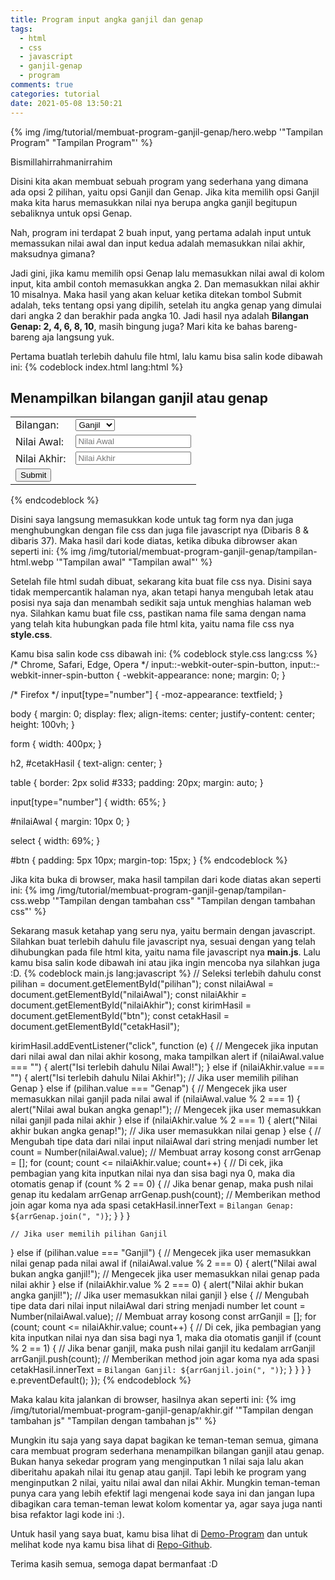 ```yaml
---
title: Program input angka ganjil dan genap
tags:
  - html
  - css
  - javascript
  - ganjil-genap
  - program
comments: true
categories: tutorial
date: 2021-05-08 13:50:21
---
```



{% img /img/tutorial/membuat-program-ganjil-genap/hero.webp '"Tampilan Program" "Tampilan Program"' %}

Bismillahirrahmanirrahim

Disini kita akan membuat sebuah program yang sederhana yang dimana ada opsi 2 pilihan, yaitu opsi Ganjil dan Genap. Jika kita memilih opsi Ganjil maka kita harus memasukkan nilai nya berupa angka ganjil begitupun sebaliknya untuk opsi Genap.

Nah, program ini terdapat 2 buah input, yang pertama adalah input untuk memassukan nilai awal dan input kedua adalah memasukkan nilai akhir, maksudnya gimana? 

<!-- more -->

Jadi gini, jika kamu memilih opsi Genap lalu memasukkan nilai awal di kolom input, kita ambil contoh memasukkan angka 2. Dan memasukkan nilai akhir 10 misalnya. Maka hasil yang akan keluar ketika ditekan tombol Submit adalah, teks tentang opsi yang dipilih, setelah itu angka genap yang dimulai dari angka 2 dan berakhir pada angka 10. Jadi hasil nya adalah **Bilangan Genap: 2, 4, 6, 8, 10**, masih bingung juga? Mari kita ke bahas bareng-bareng aja langsung yuk.

Pertama buatlah terlebih dahulu file html, lalu kamu bisa salin kode dibawah ini:
{% codeblock index.html lang:html %}
<!DOCTYPE html>
<html lang="en">
  <head>
    <meta charset="UTF-8" />
    <meta http-equiv="X-UA-Compatible" content="IE=edge" />
    <meta name="viewport" content="width=device-width, initial-scale=1.0" />
    <title>Program menentukan bilangan ganjil atau genap dan login</title>
    <link rel="stylesheet" href="style.css" />
  </head>
  <body>
    <form>
      <h2>Menampilkan bilangan ganjil atau genap</h2>
      <table>
        <tr>
          <td><label>Bilangan:</label></td>
          <td>
            <select id="pilihan">
              <option value="Ganjil">Ganjil</option>
              <option value="Genap">Genap</option>
            </select>
          </td>
        </tr>
        <tr>
          <td><label for="nilaiAwal">Nilai Awal:</label></td>
          <td><input type="number" id="nilaiAwal" placeholder="Nilai Awal" /></td>
        </tr>
        <tr>
          <td><label for="nilaiAkhir">Nilai Akhir:</label></td>
          <td><input type="number" id="nilaiAkhir" placeholder="Nilai Akhir" /></td>
        </tr>
        <tr>
          <td><input type="submit" id="btn" value="Submit" /></td>
        </tr>
      </table>
      <p id="cetakHasil"><span id="cetakBilangan"></span></p>
    </form>
    <script src="main.js"></script>
  </body>
</html>
{% endcodeblock %}

Disini saya langsung memasukkan kode untuk tag form nya dan juga menghubungkan dengan file css dan juga file javascript nya (Dibaris 8 & dibaris 37). Maka hasil dari kode diatas, ketika dibuka dibrowser akan seperti ini:
{% img /img/tutorial/membuat-program-ganjil-genap/tampilan-html.webp '"Tampilan awal" "Tampilan awal"' %}

Setelah file html sudah dibuat, sekarang kita buat file css nya. Disini saya tidak mempercantik halaman nya, akan tetapi hanya mengubah letak atau posisi nya saja dan menambah sedikit saja untuk menghias halaman web nya. Silahkan kamu buat file css, pastikan nama file sama dengan nama yang telah kita hubungkan pada file html kita, yaitu nama file css nya **style.css**.

Kamu bisa salin kode css dibawah ini:
{% codeblock style.css lang:css %}
/* Chrome, Safari, Edge, Opera */
input::-webkit-outer-spin-button,
input::-webkit-inner-spin-button {
  -webkit-appearance: none;
  margin: 0;
}

/* Firefox */
input[type="number"] {
  -moz-appearance: textfield;
}

body {
  margin: 0;
  display: flex;
  align-items: center;
  justify-content: center;
  height: 100vh;
}

form {
  width: 400px;
}

h2,
#cetakHasil {
  text-align: center;
}

table {
  border: 2px solid #333;
  padding: 20px;
  margin: auto;
}

input[type="number"] {
  width: 65%;
}

#nilaiAwal {
  margin: 10px 0;
}

select {
  width: 69%;
}

#btn {
  padding: 5px 10px;
  margin-top: 15px;
}
{% endcodeblock %}

Jika kita buka di browser, maka hasil tampilan dari kode diatas akan seperti ini:
{% img /img/tutorial/membuat-program-ganjil-genap/tampilan-css.webp '"Tampilan dengan tambahan css" "Tampilan dengan tambahan css"' %}

Sekarang masuk ketahap yang seru nya, yaitu bermain dengan javascript. Silahkan buat terlebih dahulu file javascript nya, sesuai dengan yang telah dihubungkan pada file html kita, yaitu nama file javascript nya **main.js**. Lalu kamu bisa salin kode dibawah ini atau jika ingin mencoba nya silahkan juga :D.
{% codeblock main.js lang:javascript %}
// Seleksi terlebih dahulu
const pilihan = document.getElementById("pilihan");
const nilaiAwal = document.getElementById("nilaiAwal");
const nilaiAkhir = document.getElementById("nilaiAkhir");
const kirimHasil = document.getElementById("btn");
const cetakHasil = document.getElementById("cetakHasil");

kirimHasil.addEventListener("click", function (e) {
  // Mengecek jika inputan dari nilai awal dan nilai akhir kosong, maka tampilkan alert
  if (nilaiAwal.value === "") {
    alert("Isi terlebih dahulu Nilai Awal!");
  } else if (nilaiAkhir.value === "") {
    alert("Isi terlebih dahulu Nilai Akhir!");
    // Jika user memilih pilihan Genap
  } else if (pilihan.value === "Genap") {
    // Mengecek jika user memasukkan nilai ganjil pada nilai awal
    if (nilaiAwal.value % 2 === 1) {
      alert("Nilai awal bukan angka genap!");
      // Mengecek jika user memasukkan nilai ganjil pada nilai akhir
    } else if (nilaiAkhir.value % 2 === 1) {
      alert("Nilai akhir bukan angka genap!");
      // Jika user memasukkan nilai genap
    } else {
      // Mengubah tipe data dari nilai input nilaiAwal dari string menjadi number
      let count = Number(nilaiAwal.value);
      // Membuat array kosong
      const arrGenap = [];
      for (count; count <= nilaiAkhir.value; count++) {
        // Di cek, jika pembagian yang kita inputkan nilai nya dan sisa bagi nya 0, maka dia otomatis genap
        if (count % 2 == 0) {
          // Jika benar genap, maka push nilai genap itu kedalam arrGenap
          arrGenap.push(count);
          // Memberikan method join agar koma nya ada spasi
          cetakHasil.innerText = `Bilangan Genap: ${arrGenap.join(", ")}`;
        }
      }
    }

    // Jika user memilih pilihan Ganjil
  } else if (pilihan.value === "Ganjil") {
    // Mengecek jika user memasukkan nilai genap pada nilai awal
    if (nilaiAwal.value % 2 === 0) {
      alert("Nilai awal bukan angka ganjil!");
      // Mengecek jika user memasukkan nilai genap pada nilai akhir
    } else if (nilaiAkhir.value % 2 === 0) {
      alert("Nilai akhir bukan angka ganjil!");
      // Jika user memasukkan nilai ganjil
    } else {
      // Mengubah tipe data dari nilai input nilaiAwal dari string menjadi number
      let count = Number(nilaiAwal.value);
      // Membuat array kosong
      const arrGanjil = [];
      for (count; count <= nilaiAkhir.value; count++) {
        // Di cek, jika pembagian yang kita inputkan nilai nya dan sisa bagi nya 1, maka dia otomatis ganjil
        if (count % 2 == 1) {
          // Jika benar ganjil, maka push nilai ganjil itu kedalam arrGanjil
          arrGanjil.push(count);
          // Memberikan method join agar koma nya ada spasi
          cetakHasil.innerText = `Bilangan Ganjil: ${arrGanjil.join(", ")}`;
        }
      }
    }
  }
  e.preventDefault();
});
{% endcodeblock %}

Maka kalau kita jalankan di browser, hasilnya akan seperti ini:
{% img /img/tutorial/membuat-program-ganjil-genap/akhir.gif '"Tampilan dengan tambahan js" "Tampilan dengan tambahan js"' %}

Mungkin itu saja yang saya dapat bagikan ke teman-teman semua, gimana cara membuat program sederhana menampilkan bilangan ganjil atau genap. Bukan hanya sekedar program yang menginputkan 1 nilai saja lalu akan diberitahu apakah nilai itu genap atau ganjil. Tapi lebih ke program yang menginputkan 2 nilai, yaitu nilai awal dan nilai Akhir. Mungkin teman-teman punya cara yang lebih efektif lagi mengenai kode saya ini dan jangan lupa dibagikan cara teman-teman lewat kolom komentar ya, agar saya juga nanti bisa refaktor lagi kode ini :).

Untuk hasil yang saya buat, kamu bisa lihat di [Demo-Program](https://mfebriann.github.io/menentukan-bilangan-ganjil-genap/) dan untuk melihat kode nya kamu bisa lihat di [Repo-Github](https://github.com/mfebriann/menentukan-bilangan-ganjil-genap).

Terima kasih semua, semoga dapat bermanfaat :D